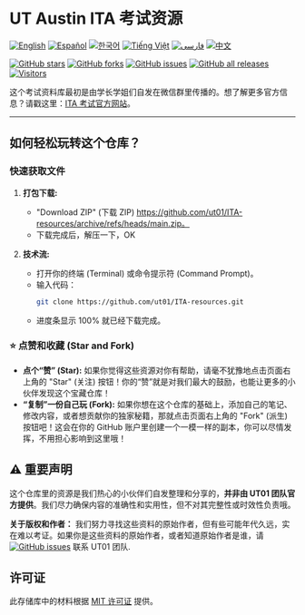 # UT Austin ITA 考试资源

[![English](https://img.shields.io/badge/lang-English-blue.svg)](./translations/README.en.md)
[![Español](https://img.shields.io/badge/lang-Español-red.svg)](./translations/README.es.md)
[![한국어](https://img.shields.io/badge/lang-한국어-green.svg)](./translations/README.ko.md)
[![Tiếng Việt](https://img.shields.io/badge/lang-Tiếng_Việt-orange.svg)](./translations/README.vi.md)
[![فارسی](https://img.shields.io/badge/lang-فارسی-purple.svg)](./translations/README.fa.md)
[![中文](https://img.shields.io/badge/lang-中文-brown.svg)](README.md)

[![GitHub stars](https://img.shields.io/github/stars/ut01/ITA-resources)](https://github.com/ut01/ITA-resources)
[![GitHub forks](https://img.shields.io/github/forks/ut01/ITA-resources)](https://github.com/ut01/ITA-resources/fork)
[![GitHub issues](https://img.shields.io/github/issues/ut01/ITA-resources)](https://github.com/ut01/ITA-resources/issues)
[![GitHub all releases](https://img.shields.io/github/downloads/ut01/ITA-resources/total)](https://github.com/ut01/ITA-resources/releases)
[![Visitors](https://visitor-badge.laobi.icu/badge?page_id=ut01.ITA-resources)](https://visitor-badge.laobi.icu/)

这个考试资料库最初是由学长学姐们自发在微信群里传播的。想了解更多官方信息？请戳这里：[ITA 考试官方网站](https://global.utexas.edu/english-language-center/resources/international-teaching-assistants)。

---

## 如何轻松玩转这个仓库？

### 快速获取文件

1.  **打包下载:**
    *   "Download ZIP" (下载 ZIP) https://github.com/ut01/ITA-resources/archive/refs/heads/main.zip。
    *   下载完成后，解压一下，OK

2.  **技术流:**
    *   打开你的终端 (Terminal) 或命令提示符 (Command Prompt)。
    *   输入代码：
        ```bash
        git clone https://github.com/ut01/ITA-resources.git
        ```
    *   进度条显示 100% 就已经下载完成。

### ⭐ 点赞和收藏 (Star and Fork)

*   **点个“赞” (Star):** 如果你觉得这些资源对你有帮助，请毫不犹豫地点击页面右上角的 "Star" (关注) 按钮！你的“赞”就是对我们最大的鼓励，也能让更多的小伙伴发现这个宝藏仓库！
*   **“复制”一份自己玩 (Fork):** 如果你想在这个仓库的基础上，添加自己的笔记、修改内容，或者想贡献你的独家秘籍，那就点击页面右上角的 "Fork" (派生) 按钮吧！这会在你的 GitHub 账户里创建一个一模一样的副本，你可以尽情发挥，不用担心影响到这里哦！

## ⚠️ 重要声明

这个仓库里的资源是我们热心的小伙伴们自发整理和分享的，**并非由 UT01 团队官方提供**。我们尽力确保内容的准确性和实用性，但不对其完整性或时效性负责哦。

**关于版权和作者：** 我们努力寻找这些资料的原始作者，但有些可能年代久远，实在难以考证。如果你是这些资料的原始作者，或者知道原始作者是谁，请[![GitHub issues](https://img.shields.io/github/issues/ut01/ITA-resources)](https://github.com/ut01/ITA-resources/issues) 联系 UT01 团队.

## 许可证

此存储库中的材料根据 [MIT 许可证](LICENSE) 提供。
